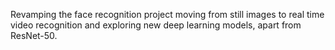 Revamping the face recognition project moving from still images to real time video recognition and exploring new deep learning models, apart from ResNet-50.